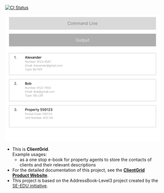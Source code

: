 [![CI Status](https://github.com/se-edu/addressbook-level3/workflows/Java%20CI/badge.svg)](https://github.com/se-edu/addressbook-level3/actions)

![Ui](docs/images/Ui.png)

* This is **ClientGrid**.<br>
  Example usages:
  * as a one stop e-book for property agents to store the contacts of clients and their relevant descriptions
* For the detailed documentation of this project, see the **[ClientGrid Product Website](https://ay2425s1-cs2103t-t16-2.github.io/tp/)**.
* This project is based on the AddressBook-Level3 project created by the [SE-EDU initiative](https://se-education.org).
